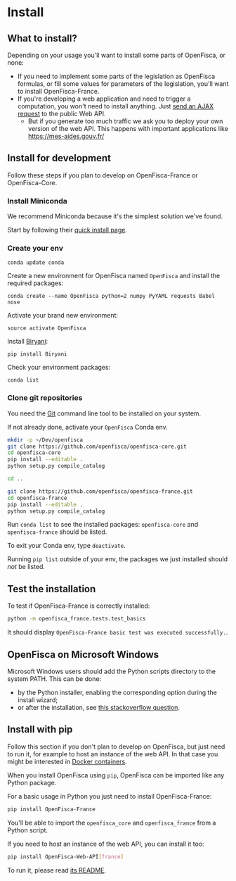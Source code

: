 # Install

## What to install?

Depending on your usage you'll want to install some parts of OpenFisca, or none:

- If you need to implement some parts of the legislation as OpenFisca formulas, or fill some values for parameters of the legislation, you'll want to install OpenFisca-France.
- If you're developing a web application and need to trigger a computation, you won't need to install anything. Just [send an AJAX request](../openfisca-web-api/index.html) to the public Web API.
  - But if you generate too much traffic we ask you to deploy your own version of the web API. This happens with important applications like https://mes-aides.gouv.fr/

## Install for development

Follow these steps if you plan to develop on OpenFisca-France or OpenFisca-Core.

### Install Miniconda

We recommend Miniconda because it's the simplest solution we've found.

Start by following their [quick install page](http://conda.pydata.org/docs/install/quick.html).

### Create your env

```
conda update conda
```

Create a new environment for OpenFisca named `OpenFisca` and install the required packages:

```
conda create --name OpenFisca python=2 numpy PyYAML requests Babel nose
```

Activate your brand new environment:

```
source activate OpenFisca
```

Install [Biryani](https://pythonhosted.org/Biryani/):

```
pip install Biryani
```

Check your environment packages:

```
conda list
```

### Clone git repositories

You need the [Git](http://www.git-scm.com/) command line tool to be installed on your system.

If not already done, activate your `OpenFisca` Conda env.

```bash
mkdir -p ~/Dev/openfisca
git clone https://github.com/openfisca/openfisca-core.git
cd openfisca-core
pip install --editable .
python setup.py compile_catalog

cd ..

git clone https://github.com/openfisca/openfisca-france.git
cd openfisca-france
pip install --editable .
python setup.py compile_catalog
```

Run `conda list` to see the installed packages: `openfisca-core` and `openfisca-france` should be listed.

To exit your Conda env, type `deactivate`.

Running `pip list` outside of your env, the packages we just installed should *not* be listed.

## Test the installation

To test if OpenFisca-France is correctly installed:

```bash
python -m openfisca_france.tests.test_basics
```

It should display `OpenFisca-France basic test was executed successfully.`.

## OpenFisca on Microsoft Windows

Microsoft Windows users should add the Python scripts directory to the system PATH.
This can be done:

* by the Python installer, enabling the corresponding option during the install wizard;
* or after the installation, see [this stackoverflow question](http://stackoverflow.com/a/20458590).

## Install with pip

Follow this section if you don't plan to develop on OpenFisca, but just need to run it, for example to host an instance of the web API.
In that case you might be interested in [Docker containers](https://github.com/openfisca/openfisca-web-api/tree/master/docker-france).

When you install OpenFisca using `pip`, OpenFisca can be imported like any Python package.

For a basic usage in Python you just need to install OpenFisca-France:

```bash
pip install OpenFisca-France
```

You'll be able to import the `openfisca_core` and `openfisca_france` from a Python script.

If you need to host an instance of the web API, you can install it too:

```bash
pip install OpenFisca-Web-API[france]
```

To run it, please read [its README](https://github.com/openfisca/openfisca-web-api).
